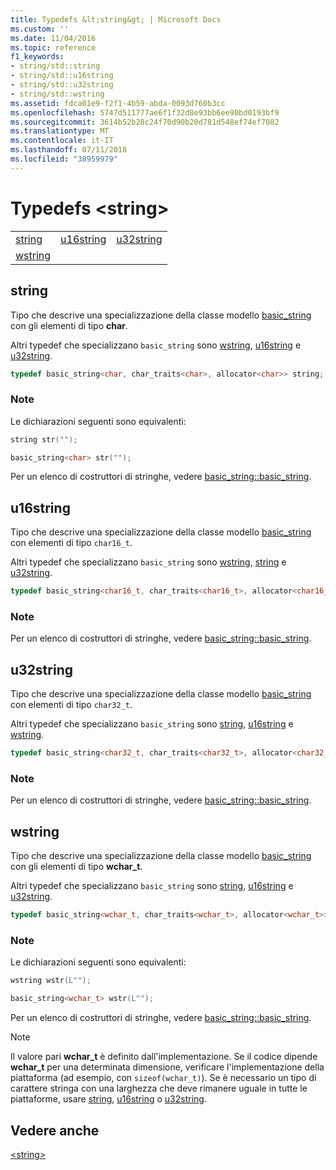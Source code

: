 ```yaml
---
title: Typedefs &lt;string&gt; | Microsoft Docs
ms.custom: ''
ms.date: 11/04/2016
ms.topic: reference
f1_keywords:
- string/std::string
- string/std::u16string
- string/std::u32string
- string/std::wstring
ms.assetid: fdca01e9-f2f1-4b59-abda-0093d760b3cc
ms.openlocfilehash: 5747d511777ae6f1f32d8e93bb6ee90bd0193bf9
ms.sourcegitcommit: 3614b52b28c24f70d90b20d781d548ef74ef7082
ms.translationtype: MT
ms.contentlocale: it-IT
ms.lasthandoff: 07/11/2018
ms.locfileid: "38959979"
---
```

# <a name="ltstringgt-typedefs"></a>Typedefs &lt;string&gt;

||||
|-|-|-|
|[string](#string)|[u16string](#u16string)|[u32string](#u32string)|
|[wstring](#wstring)|

## <a name="string"></a>  string

Tipo che descrive una specializzazione della classe modello [basic_string](../standard-library/basic-string-class.md) con gli elementi di tipo **char**.

Altri typedef che specializzano `basic_string` sono [wstring](../standard-library/string-typedefs.md#wstring), [u16string](../standard-library/string-typedefs.md#u16string) e [u32string](../standard-library/string-typedefs.md#u32string).

```cpp
typedef basic_string<char, char_traits<char>, allocator<char>> string;
```

### <a name="remarks"></a>Note

Le dichiarazioni seguenti sono equivalenti:

```cpp
string str("");

basic_string<char> str("");
```

Per un elenco di costruttori di stringhe, vedere [basic_string::basic_string](../standard-library/basic-string-class.md#basic_string).

## <a name="u16string"></a>  u16string

Tipo che descrive una specializzazione della classe modello [basic_string](../standard-library/basic-string-class.md) con elementi di tipo `char16_t`.

Altri typedef che specializzano `basic_string` sono [wstring](../standard-library/string-typedefs.md#wstring), [string](../standard-library/string-typedefs.md#string) e [u32string](../standard-library/string-typedefs.md#u32string).

```cpp
typedef basic_string<char16_t, char_traits<char16_t>, allocator<char16_t>> u16string;
```

### <a name="remarks"></a>Note

Per un elenco di costruttori di stringhe, vedere [basic_string::basic_string](../standard-library/basic-string-class.md#basic_string).

## <a name="u32string"></a>  u32string

Tipo che descrive una specializzazione della classe modello [basic_string](../standard-library/basic-string-class.md) con elementi di tipo `char32_t`.

Altri typedef che specializzano `basic_string` sono [string](../standard-library/string-typedefs.md#string), [u16string](../standard-library/string-typedefs.md#u16string) e [wstring](../standard-library/string-typedefs.md#wstring).

```cpp
typedef basic_string<char32_t, char_traits<char32_t>, allocator<char32_t>> u32string;
```

### <a name="remarks"></a>Note

Per un elenco di costruttori di stringhe, vedere [basic_string::basic_string](../standard-library/basic-string-class.md#basic_string).

## <a name="wstring"></a>  wstring

Tipo che descrive una specializzazione della classe modello [basic_string](../standard-library/basic-string-class.md) con gli elementi di tipo **wchar_t**.

Altri typedef che specializzano `basic_string` sono [string](../standard-library/string-typedefs.md#string), [u16string](../standard-library/string-typedefs.md#u16string) e [u32string](../standard-library/string-typedefs.md#u32string).

```cpp
typedef basic_string<wchar_t, char_traits<wchar_t>, allocator<wchar_t>> wstring;
```

### <a name="remarks"></a>Note

Le dichiarazioni seguenti sono equivalenti:

```cpp
wstring wstr(L"");

basic_string<wchar_t> wstr(L"");
```

Per un elenco di costruttori di stringhe, vedere [basic_string::basic_string](../standard-library/basic-string-class.md#basic_string).

> [!NOTE]
> Il valore pari **wchar_t** è definito dall'implementazione. Se il codice dipende **wchar_t** per una determinata dimensione, verificare l'implementazione della piattaforma (ad esempio, con `sizeof(wchar_t)`). Se è necessario un tipo di carattere stringa con una larghezza che deve rimanere uguale in tutte le piattaforme, usare [string](../standard-library/string-typedefs.md#string), [u16string](../standard-library/string-typedefs.md#u16string) o [u32string](../standard-library/string-typedefs.md#u32string).

## <a name="see-also"></a>Vedere anche

[\<string>](../standard-library/string.md)<br/>
